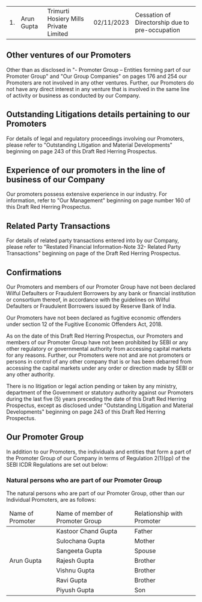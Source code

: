 <table><tr><td>1.</td><td>Arun Gupta</td><td>Trimurti Hosiery Mills Private Limited</td><td>02/11/2023</td><td>Cessation of Directorship due to pre-occupation</td></tr></table>

## Other ventures of our Promoters

Other than as disclosed in "- Promoter Group – Entities forming part of our Promoter Group" and "Our Group Companies" on pages 176 and 254 our Promoters are not involved in any other ventures. Further, our Promoters do not have any direct interest in any venture that is involved in the same line of activity or business as conducted by our Company.

## Outstanding Litigations details pertaining to our Promoters

For details of legal and regulatory proceedings involving our Promoters, please refer to "Outstanding Litigation and Material Developments" beginning on page 243 of this Draft Red Herring Prospectus.

## Experience of our promoters in the line of business of our Company

Our promoters possess extensive experience in our industry. For information, refer to "Our Management" beginning on page number 160 of this Draft Red Herring Prospectus.

## Related Party Transactions

For details of related party transactions entered into by our Company, please refer to "Restated Financial Information-Note 32- Related Party Transactions" beginning on page of the Draft Red Herring Prospectus.

## Confirmations

Our Promoters and members of our Promoter Group have not been declared Wilful Defaulters or Fraudulent Borrowers by any bank or financial institution or consortium thereof, in accordance with the guidelines on Wilful Defaulters or Fraudulent Borrowers issued by Reserve Bank of India.

Our Promoters have not been declared as fugitive economic offenders under section 12 of the Fugitive Economic Offenders Act, 2018.

As on the date of this Draft Red Herring Prospectus, our Promoters and members of our Promoter Group have not been prohibited by SEBI or any other regulatory or governmental authority from accessing capital markets for any reasons. Further, our Promoters were not and are not promoters or persons in control of any other company that is or has been debarred from accessing the capital markets under any order or direction made by SEBI or any other authority.

There is no litigation or legal action pending or taken by any ministry, department of the Government or statutory authority against our Promoters during the last five (5) years preceding the date of this Draft Red Herring Prospectus, except as disclosed under "Outstanding Litigation and Material Developments" beginning on page 243 of this Draft Red Herring Prospectus.

## Our Promoter Group

In addition to our Promoters, the individuals and entities that form a part of the Promoter Group of our Company in terms of Regulation 2(1)(pp) of the SEBI ICDR Regulations are set out below:

### Natural persons who are part of our Promoter Group

The natural persons who are part of our Promoter Group, other than our Individual Promoters, are as follows:

<table><thead><tr><td>Name of Promoter</td><td>Name of member of Promoter Group</td><td>Relationship with Promoter</td></tr></thead><tbody><tr><td rowspan="7">Arun Gupta</td><td>Kastoor Chand Gupta</td><td>Father</td></tr><tr><td>Sulochana Gupta</td><td>Mother</td></tr><tr><td>Sangeeta Gupta</td><td>Spouse</td></tr><tr><td>Rajesh Gupta</td><td>Brother</td></tr><tr><td>Vishnu Gupta</td><td>Brother</td></tr><tr><td>Ravi Gupta</td><td>Brother</td></tr><tr><td>Piyush Gupta</td><td>Son</td></tr></tbody></table>
